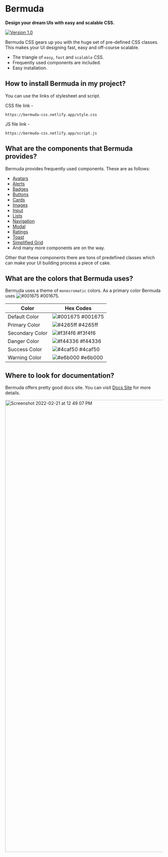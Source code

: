 # Bermuda
**Design your dream UIs with easy and scalable CSS.**

[![Version 1.0](https://img.shields.io/badge/Version-1.0-orange.svg)](https://bermuda-css.netlify.app)

Bermuda CSS gears up you with the huge set of pre-defined CSS classes. This makes your UI designing fast, easy and off-course scalable.

- The triangle of `easy`, `fast` and `scalable` CSS.
- Frequently used components are included.
- Easy installation.

## How to install Bermuda in my project?

You can use the links of stylesheet and script.

CSS file link - 
  ```
  https://bermuda-css.netlify.app/style.css
  ```

JS file link - 
  ```
  https://bermuda-css.netlify.app/script.js
  ```

## What are the components that Bermuda provides?

Bermuda provides frequently used components. These are as follows:

- [Avatars](https://bermuda-css.netlify.app/docs/templates/avatar.html)
- [Alerts](https://bermuda-css.netlify.app/docs/templates/alert.html)
- [Badges](https://bermuda-css.netlify.app/docs/templates/badge.html)
- [Buttons](https://bermuda-css.netlify.app/docs/templates/button.html)
- [Cards](https://bermuda-css.netlify.app/docs/templates/card.html)
- [Images](https://bermuda-css.netlify.app/docs/templates/image.html)
- [Input](https://bermuda-css.netlify.app/docs/templates/input.html)
- [Lists](https://bermuda-css.netlify.app/docs/templates/list.html)
- [Navigation](https://bermuda-css.netlify.app/docs/templates/navigation.html)
- [Modal](https://bermuda-css.netlify.app/docs/templates/modal.html)
- [Ratings](https://bermuda-css.netlify.app/docs/templates/rating.html)
- [Toast](https://bermuda-css.netlify.app/docs/templates/toast.html)
- [Simplified Grid](https://bermuda-css.netlify.app/docs/templates/grid.html)
- And many more components are on the way.

Other that these components there are tons of predefined classes which can make your UI building process a piece of cake.

## What are the colors that Bermuda uses?

Bermuda uses a theme of `monocromatic` colors. As a primary color 
Bermuda uses ![#001675](https://via.placeholder.com/10/001675?text=+) #001675.

| Color             | Hex Codes                                                                |
| ----------------- | ------------------------------------------------------------------ |
| Default Color | ![#001675](https://via.placeholder.com/10/001675?text=+) #001675 |
| Primary Color | ![#4265ff](https://via.placeholder.com/10/4265ff?text=+) #4265ff |
| Secondary Color | ![#f3f4f6](https://via.placeholder.com/10/f3f4f6?text=+) #f3f4f6 |
| Danger Color | ![#f44336](https://via.placeholder.com/10/f44336?text=+) #f44336 |
| Success Color | ![#4caf50](https://via.placeholder.com/10/4caf50?text=+) #4caf50 |
| Warning Color | ![#e6b000](https://via.placeholder.com/10/e6b000?text=+) #e6b000 |


## Where to look for documentation?

Bermuda offers pretty good docs site. You can visit [Docs Site](https://bermuda-css.netlify.app/)
for more details.

<img width="1440" alt="Screenshot 2022-02-21 at 12 49 07 PM" src="https://user-images.githubusercontent.com/67017632/154923808-bbe45680-3e1e-4e7e-a255-453af864405e.png">



